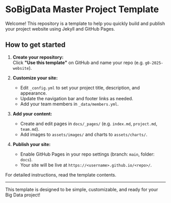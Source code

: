 # SoBigData Master Project Template
Welcome! This repository is a template to help you quickly build and publish your project website using Jekyll and GitHub Pages.

## How to get started

1. **Create your repository:**  
   Click **"Use this template"** on GitHub and name your repo (e.g. `g0-2025-website`).

2. **Customize your site:**  
   - Edit `_config.yml` to set your project title, description, and appearance.
   - Update the navigation bar and footer links as needed.
   - Add your team members in `_data/members.yml`.

3. **Add your content:**  
   - Create and edit pages in `docs/_pages/` (e.g. `index.md`, `project.md`, `team.md`).
   - Add images to `assets/images/` and charts to `assets/charts/`.

4. **Publish your site:**  
   - Enable GitHub Pages in your repo settings (branch: `main`, folder: `docs`).
   - Your site will be live at `https://<username>.github.io/<repo>/`.

For detailed instructions, read the template contents.

---

This template is designed to be simple, customizable, and ready for your Big Data project!